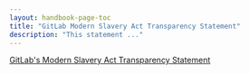 ```yaml
---
layout: handbook-page-toc
title: "GitLab Modern Slavery Act Transparency Statement"
description: "This statement ..."
---
```


[GitLab's Modern Slavery Act Transparency Statement](https://drive.google.com/file/d/1rDVPPhAR_yGnCufCmVl4zVWPgrp5dZtW/view?usp=sharing)
